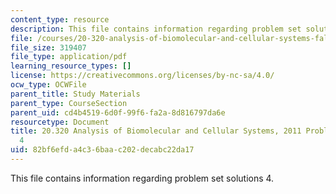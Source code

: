 ```yaml
---
content_type: resource
description: This file contains information regarding problem set solutions 4.
file: /courses/20-320-analysis-of-biomolecular-and-cellular-systems-fall-2012/82bf6efda4c36baac202decabc22da17_MIT20_320F12_2011_PS4_sol.pdf
file_size: 319407
file_type: application/pdf
learning_resource_types: []
license: https://creativecommons.org/licenses/by-nc-sa/4.0/
ocw_type: OCWFile
parent_title: Study Materials
parent_type: CourseSection
parent_uid: cd4b4519-6d0f-99f6-fa2a-8d816797da6e
resourcetype: Document
title: 20.320 Analysis of Biomolecular and Cellular Systems, 2011 Problem Set Solutions
  4
uid: 82bf6efd-a4c3-6baa-c202-decabc22da17
---
```

This file contains information regarding problem set solutions 4.